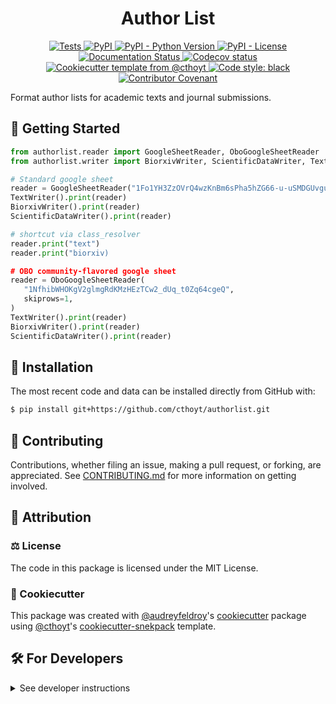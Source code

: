 <!--
<p align="center">
  <img src="https://github.com/cthoyt/authorlist/raw/main/docs/source/logo.png" height="150">
</p>
-->

<h1 align="center">
  Author List
</h1>

<p align="center">
    <a href="https://github.com/cthoyt/authorlist/actions?query=workflow%3ATests">
        <img alt="Tests" src="https://github.com/cthoyt/authorlist/workflows/Tests/badge.svg" />
    </a>
    <a href="https://pypi.org/project/authorlist">
        <img alt="PyPI" src="https://img.shields.io/pypi/v/authorlist" />
    </a>
    <a href="https://pypi.org/project/authorlist">
        <img alt="PyPI - Python Version" src="https://img.shields.io/pypi/pyversions/authorlist" />
    </a>
    <a href="https://github.com/cthoyt/authorlist/blob/main/LICENSE">
        <img alt="PyPI - License" src="https://img.shields.io/pypi/l/authorlist" />
    </a>
    <a href='https://authorlist.readthedocs.io/en/latest/?badge=latest'>
        <img src='https://readthedocs.org/projects/authorlist/badge/?version=latest' alt='Documentation Status' />
    </a>
    <a href="https://codecov.io/gh/cthoyt/authorlist/branch/main">
        <img src="https://codecov.io/gh/cthoyt/authorlist/branch/main/graph/badge.svg" alt="Codecov status" />
    </a>  
    <a href="https://github.com/cthoyt/cookiecutter-python-package">
        <img alt="Cookiecutter template from @cthoyt" src="https://img.shields.io/badge/Cookiecutter-snekpack-blue" /> 
    </a>
    <a href='https://github.com/psf/black'>
        <img src='https://img.shields.io/badge/code%20style-black-000000.svg' alt='Code style: black' />
    </a>
    <a href="https://github.com/cthoyt/authorlist/blob/main/.github/CODE_OF_CONDUCT.md">
        <img src="https://img.shields.io/badge/Contributor%20Covenant-2.1-4baaaa.svg" alt="Contributor Covenant"/>
    </a>
</p>

Format author lists for academic texts and journal submissions.

## 💪 Getting Started

```python
from authorlist.reader import GoogleSheetReader, OboGoogleSheetReader
from authorlist.writer import BiorxivWriter, ScientificDataWriter, TextWriter

# Standard google sheet
reader = GoogleSheetReader("1Fo1YH3ZzOVrQ4wzKnBm6sPha5hZG66-u-uSMDGUvguI")
TextWriter().print(reader)
BiorxivWriter().print(reader)
ScientificDataWriter().print(reader)

# shortcut via class_resolver
reader.print("text")
reader.print("biorxiv)

# OBO community-flavored google sheet
reader = OboGoogleSheetReader(
   "1NfhibWHOKgV2glmgRdKMzHEzTCw2_dUq_t0Zq64cgeQ",
   skiprows=1,
)
TextWriter().print(reader)
BiorxivWriter().print(reader)
ScientificDataWriter().print(reader)
```

## 🚀 Installation

<!-- Uncomment this section after your first ``tox -e finish``
The most recent release can be installed from
[PyPI](https://pypi.org/project/authorlist/) with:

```bash
$ pip install authorlist
```
-->

The most recent code and data can be installed directly from GitHub with:

```bash
$ pip install git+https://github.com/cthoyt/authorlist.git
```

## 👐 Contributing

Contributions, whether filing an issue, making a pull request, or forking, are appreciated. See
[CONTRIBUTING.md](https://github.com/cthoyt/authorlist/blob/master/.github/CONTRIBUTING.md) for more information on getting involved.

## 👋 Attribution

### ⚖️ License

The code in this package is licensed under the MIT License.

<!--
### 📖 Citation

Citation goes here!
-->

<!--
### 🎁 Support

This project has been supported by the following organizations (in alphabetical order):

- [Harvard Program in Therapeutic Science - Laboratory of Systems Pharmacology](https://hits.harvard.edu/the-program/laboratory-of-systems-pharmacology/)

-->

<!--
### 💰 Funding

This project has been supported by the following grants:

| Funding Body                                             | Program                                                                                                                       | Grant           |
|----------------------------------------------------------|-------------------------------------------------------------------------------------------------------------------------------|-----------------|
| DARPA                                                    | [Automating Scientific Knowledge Extraction (ASKE)](https://www.darpa.mil/program/automating-scientific-knowledge-extraction) | HR00111990009   |
-->

### 🍪 Cookiecutter

This package was created with [@audreyfeldroy](https://github.com/audreyfeldroy)'s
[cookiecutter](https://github.com/cookiecutter/cookiecutter) package using [@cthoyt](https://github.com/cthoyt)'s
[cookiecutter-snekpack](https://github.com/cthoyt/cookiecutter-snekpack) template.

## 🛠️ For Developers

<details>
  <summary>See developer instructions</summary>


The final section of the README is for if you want to get involved by making a code contribution.

### Development Installation

To install in development mode, use the following:

```bash
$ git clone git+https://github.com/cthoyt/authorlist.git
$ cd authorlist
$ pip install -e .
```

### 🥼 Testing

After cloning the repository and installing `tox` with `pip install tox`, the unit tests in the `tests/` folder can be
run reproducibly with:

```shell
$ tox
```

Additionally, these tests are automatically re-run with each commit in a [GitHub Action](https://github.com/cthoyt/authorlist/actions?query=workflow%3ATests).

### 📖 Building the Documentation

The documentation can be built locally using the following:

```shell
$ git clone git+https://github.com/cthoyt/authorlist.git
$ cd authorlist
$ tox -e docs
$ open docs/build/html/index.html
``` 

The documentation automatically installs the package as well as the `docs`
extra specified in the [`setup.cfg`](setup.cfg). `sphinx` plugins
like `texext` can be added there. Additionally, they need to be added to the
`extensions` list in [`docs/source/conf.py`](docs/source/conf.py).

### 📦 Making a Release

After installing the package in development mode and installing
`tox` with `pip install tox`, the commands for making a new release are contained within the `finish` environment
in `tox.ini`. Run the following from the shell:

```shell
$ tox -e finish
```

This script does the following:

1. Uses [Bump2Version](https://github.com/c4urself/bump2version) to switch the version number in the `setup.cfg`,
   `src/authorlist/version.py`, and [`docs/source/conf.py`](docs/source/conf.py) to not have the `-dev` suffix
2. Packages the code in both a tar archive and a wheel using [`build`](https://github.com/pypa/build)
3. Uploads to PyPI using [`twine`](https://github.com/pypa/twine). Be sure to have a `.pypirc` file configured to avoid the need for manual input at this
   step
4. Push to GitHub. You'll need to make a release going with the commit where the version was bumped.
5. Bump the version to the next patch. If you made big changes and want to bump the version by minor, you can
   use `tox -e bumpversion minor` after.
</details>
